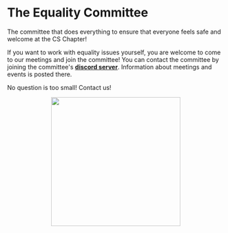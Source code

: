 # The Equality Committee

The committee that does everything to ensure that everyone feels safe and welcome at the CS Chapter!

If you want to work with equality issues yourself, you are welcome to come to our meetings and join the committee! You can contact the committee by joining the committee's **[discord server](https://discord.gg/UjpGaB6Ckh)**. Information about meetings and events is posted there.

No question is too small! Contact us!


<div style="text-align:center">
  <img width=300 src="https://dsekt-assets.s3.eu-west-1.amazonaws.com/namnder/jamlikhetsnamnden/logo-transparent-cerise.png">
</div>
